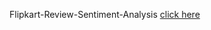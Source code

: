 Flipkart-Review-Sentiment-Analysis
[click here](https://www.kaggle.com/datasets/PromptCloudHQ/flipkart-products)
